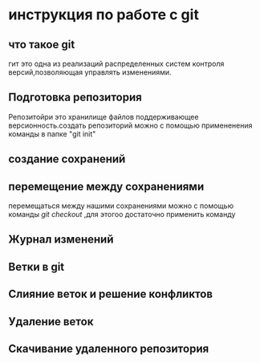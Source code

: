 # инструкция по работе с git

## что такое git 

гит это одна из реализаций распределенных систем контроля версий,позволяющая управлять изменениями. 
## Подготовка репозитория 

Репозитойри это хранилище файлов поддерживающее версионность.создать репозиторий можно с помощью примененения команды в папке "git init" 

## создание сохранений

## перемещение между сохранениями

перемещаться между нашими сохранениями можно с помощью команды *git checkout* ,для этогоо достаточно применить команду 
## Журнал изменений 

## Ветки в  git

## Слияние веток и решение конфликтов

## Удаление веток

## Скачивание удаленного репозитория
